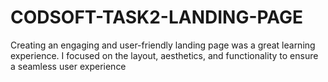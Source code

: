 # CODSOFT-TASK2-LANDING-PAGE
Creating an engaging and user-friendly landing page was a great learning experience. I focused on the layout, aesthetics, and functionality to ensure a seamless user experience
